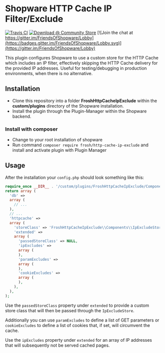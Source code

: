 # Shopware HTTP Cache IP Filter/Exclude

[![Travis CI](https://travis-ci.org/FriendsOfShopware/FroshHttpCacheIpExclude.svg?branch=master)](https://travis-ci.org/FriendsOfShopware/FroshHttpCacheIpExclude)
[![Download @ Community Store](https://img.shields.io/badge/endpoint.svg?url=https://api.friendsofshopware.com/FroshHttpCacheIpExclude)](https://store.shopware.com/en/frosh65843297862f/http-cache-switch.html)
[![Join the chat at https://gitter.im/FriendsOfShopware/Lobby](https://badges.gitter.im/FriendsOfShopware/Lobby.svg)](https://gitter.im/FriendsOfShopware/Lobby)

This plugin configures Shopware to use a custom store for the HTTP Cache which includes an IP filter, effectively
skipping the HTTP Cache delivery for the provided IP addresses. Useful for testing/debugging in production environments, when
there is no alternative.

## Installation

* Clone this repository into a folder **FroshHttpCacheIpExclude** within the **custom/plugins** directory of the Shopware installation.
* Install the plugin through the Plugin-Manager within the Shopware backend.


### Install with composer
* Change to your root installation of shopware
* Run command `composer require frosh/http-cache-ip-exclude` and install and activate plugin with Plugin Manager 

## Usage

After the installation your `config.php` should look something like this:

```php
require_once __DIR__ . '/custom/plugins/FroshHttpCacheIpExclude/Components/IpExcludeStore.php';
return array (
  'db' => 
  array (
    // ...
  ),
  // ...
  'httpcache' => 
  array (
    'storeClass' => 'FroshHttpCacheIpExclude\\Components\\IpExcludeStore',
    'extended' => 
    array (
      'passedStoreClass' => NULL,
      'ipExcludes' => 
      array (
      ),
      'paramExcludes' => 
      array (
      ),
      'cookieExcludes' => 
      array (
      ),
    ),
  ),
);
```

Use the `passedStoreClass` property under `extended` to provide a custom store class that will then be passed through
the `IpExcludeStore`.

Additionally you can use `paramExcludes` to define a list of GET parameters
or `cookieExcludes` to define a list of cookies that, if set, will circumvent the cache.

Use the `ipExcludes` property under `extended` for an array of IP addresses that will subsequently not be served
cached pages.
